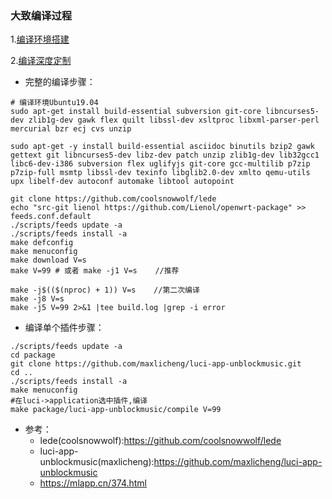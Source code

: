 ### 大致编译过程

1.[编译环境搭建](https://www.wygdbb.com/2020/05/19/diy-openwrt-for-pi/)

2.[编译深度定制](https://www.wygdbb.com/2020/05/19/diy-openwrt-for-pi-plus/)

- 完整的编译步骤：

```
# 编译环境Ubuntu19.04
sudo apt-get install build-essential subversion git-core libncurses5-dev zlib1g-dev gawk flex quilt libssl-dev xsltproc libxml-parser-perl mercurial bzr ecj cvs unzip

sudo apt-get -y install build-essential asciidoc binutils bzip2 gawk gettext git libncurses5-dev libz-dev patch unzip zlib1g-dev lib32gcc1 libc6-dev-i386 subversion flex uglifyjs git-core gcc-multilib p7zip p7zip-full msmtp libssl-dev texinfo libglib2.0-dev xmlto qemu-utils upx libelf-dev autoconf automake libtool autopoint

git clone https://github.com/coolsnowwolf/lede
echo "src-git lienol https://github.com/Lienol/openwrt-package" >> feeds.conf.default
./scripts/feeds update -a
./scripts/feeds install -a
make defconfig
make menuconfig
make download V=s
make V=99 # 或者 make -j1 V=s    //推荐

make -j$(($(nproc) + 1)) V=s    //第二次编译
make -j8 V=s
make -j5 V=99 2>&1 |tee build.log |grep -i error
```

- 编译单个插件步骤：
```
./scripts/feeds update -a 
cd package
git clone https://github.com/maxlicheng/luci-app-unblockmusic.git
cd ..
./scripts/feeds install -a
make menuconfig
#在luci->application选中插件,编译
make package/luci-app-unblockmusic/compile V=99
```

- 参考：
  - lede(coolsnowwolf):https://github.com/coolsnowwolf/lede
  - luci-app-unblockmusic(maxlicheng):https://github.com/maxlicheng/luci-app-unblockmusic
  - https://mlapp.cn/374.html

```
